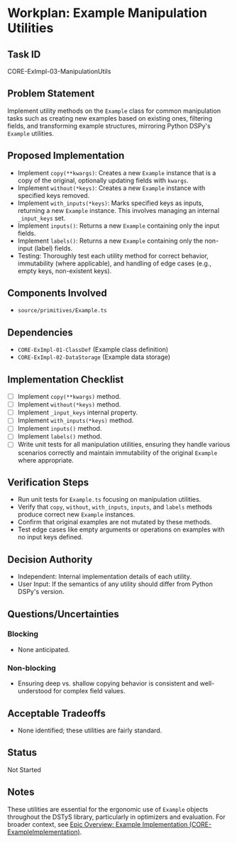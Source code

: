 # Workplan: Example Manipulation Utilities

## Task ID
CORE-ExImpl-03-ManipulationUtils

## Problem Statement
Implement utility methods on the `Example` class for common manipulation tasks such as creating new examples based on existing ones, filtering fields, and transforming example structures, mirroring Python DSPy's `Example` utilities.

## Proposed Implementation
- Implement `copy(**kwargs)`: Creates a new `Example` instance that is a copy of the original, optionally updating fields with `kwargs`.
- Implement `without(*keys)`: Creates a new `Example` instance with specified keys removed.
- Implement `with_inputs(*keys)`: Marks specified keys as inputs, returning a new `Example` instance. This involves managing an internal `_input_keys` set.
- Implement `inputs()`: Returns a new `Example` containing only the input fields.
- Implement `labels()`: Returns a new `Example` containing only the non-input (label) fields.
- Testing: Thoroughly test each utility method for correct behavior, immutability (where applicable), and handling of edge cases (e.g., empty keys, non-existent keys).

## Components Involved
- `source/primitives/Example.ts`

## Dependencies
- `CORE-ExImpl-01-ClassDef` (Example class definition)
- `CORE-ExImpl-02-DataStorage` (Example data storage)

## Implementation Checklist
- [ ] Implement `copy(**kwargs)` method.
- [ ] Implement `without(*keys)` method.
- [ ] Implement `_input_keys` internal property.
- [ ] Implement `with_inputs(*keys)` method.
- [ ] Implement `inputs()` method.
- [ ] Implement `labels()` method.
- [ ] Write unit tests for all manipulation utilities, ensuring they handle various scenarios correctly and maintain immutability of the original `Example` where appropriate.

## Verification Steps
- Run unit tests for `Example.ts` focusing on manipulation utilities.
- Verify that `copy`, `without`, `with_inputs`, `inputs`, and `labels` methods produce correct new `Example` instances.
- Confirm that original examples are not mutated by these methods.
- Test edge cases like empty arguments or operations on examples with no input keys defined.

## Decision Authority
- Independent: Internal implementation details of each utility.
- User Input: If the semantics of any utility should differ from Python DSPy's version.

## Questions/Uncertainties
### Blocking
- None anticipated.

### Non-blocking
- Ensuring deep vs. shallow copying behavior is consistent and well-understood for complex field values.

## Acceptable Tradeoffs
- None identified; these utilities are fairly standard.

## Status
Not Started

## Notes
These utilities are essential for the ergonomic use of `Example` objects throughout the DSTyS library, particularly in optimizers and evaluation.
For broader context, see [Epic Overview: Example Implementation (CORE-ExampleImplementation)](../../docs/planning/workplans/CORE-ExampleImplementation.md).